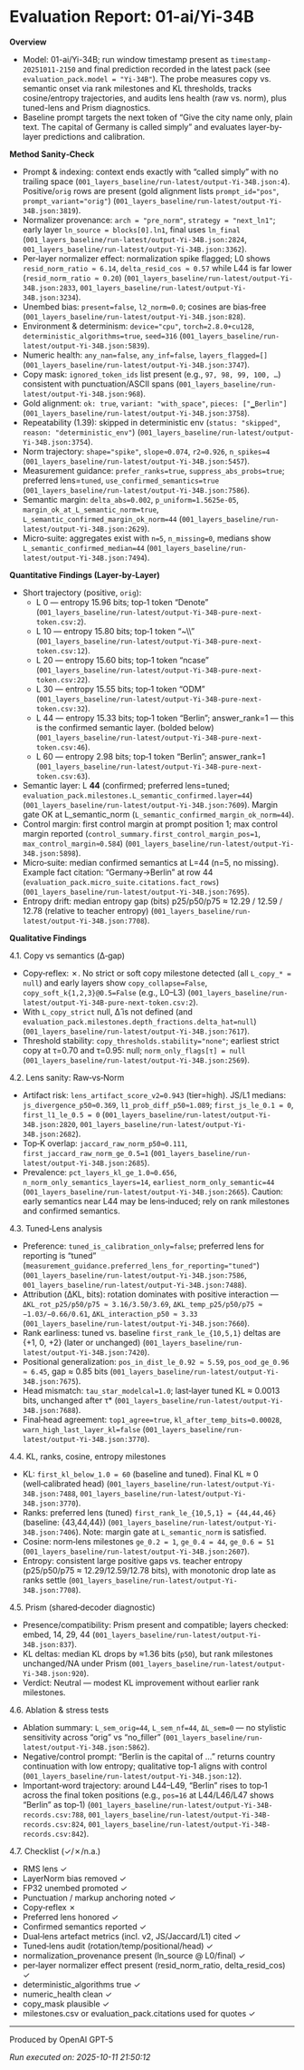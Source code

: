 # Evaluation Report: 01-ai/Yi-34B

**Overview**
- Model: 01-ai/Yi-34B; run window timestamp present as `timestamp-20251011-2150` and final prediction recorded in the latest pack (see `evaluation_pack.model = "Yi-34B"`). The probe measures copy vs. semantic onset via rank milestones and KL thresholds, tracks cosine/entropy trajectories, and audits lens health (raw vs. norm), plus tuned-lens and Prism diagnostics.
- Baseline prompt targets the next token of “Give the city name only, plain text. The capital of Germany is called simply” and evaluates layer-by-layer predictions and calibration.

**Method Sanity‑Check**
- Prompt & indexing: context ends exactly with “called simply” with no trailing space (`001_layers_baseline/run-latest/output-Yi-34B.json:4`). Positive/`orig` rows are present (gold alignment lists `prompt_id="pos"`, `prompt_variant="orig"`) (`001_layers_baseline/run-latest/output-Yi-34B.json:3819`).
- Normalizer provenance: `arch = "pre_norm"`, `strategy = "next_ln1"`; early layer `ln_source = blocks[0].ln1`, final uses `ln_final` (`001_layers_baseline/run-latest/output-Yi-34B.json:2824`, `001_layers_baseline/run-latest/output-Yi-34B.json:3362`).
- Per‑layer normalizer effect: normalization spike flagged; L0 shows `resid_norm_ratio ≈ 6.14`, `delta_resid_cos ≈ 0.57` while L44 is far lower (`resid_norm_ratio ≈ 0.20`) (`001_layers_baseline/run-latest/output-Yi-34B.json:2833`, `001_layers_baseline/run-latest/output-Yi-34B.json:3234`).
- Unembed bias: `present=false`, `l2_norm=0.0`; cosines are bias‑free (`001_layers_baseline/run-latest/output-Yi-34B.json:828`).
- Environment & determinism: `device="cpu"`, `torch=2.8.0+cu128`, `deterministic_algorithms=true`, `seed=316` (`001_layers_baseline/run-latest/output-Yi-34B.json:5839`).
- Numeric health: `any_nan=false`, `any_inf=false`, `layers_flagged=[]` (`001_layers_baseline/run-latest/output-Yi-34B.json:3747`).
- Copy mask: `ignored_token_ids` list present (e.g., `97, 98, 99, 100, …`) consistent with punctuation/ASCII spans (`001_layers_baseline/run-latest/output-Yi-34B.json:968`).
- Gold alignment: `ok: true`, `variant: "with_space"`, `pieces: ["▁Berlin"]` (`001_layers_baseline/run-latest/output-Yi-34B.json:3758`).
- Repeatability (1.39): skipped in deterministic env (`status: "skipped"`, `reason: "deterministic_env"`) (`001_layers_baseline/run-latest/output-Yi-34B.json:3754`).
- Norm trajectory: `shape="spike"`, `slope≈0.074`, `r2≈0.926`, `n_spikes=4` (`001_layers_baseline/run-latest/output-Yi-34B.json:5457`).
- Measurement guidance: `prefer_ranks=true`, `suppress_abs_probs=true`; preferred lens=`tuned`, `use_confirmed_semantics=true` (`001_layers_baseline/run-latest/output-Yi-34B.json:7586`).
- Semantic margin: `delta_abs=0.002`, `p_uniform=1.5625e-05`, `margin_ok_at_L_semantic_norm=true`, `L_semantic_confirmed_margin_ok_norm=44` (`001_layers_baseline/run-latest/output-Yi-34B.json:2629`).
- Micro‑suite: aggregates exist with `n=5`, `n_missing=0`, medians show `L_semantic_confirmed_median=44` (`001_layers_baseline/run-latest/output-Yi-34B.json:7494`).

**Quantitative Findings (Layer‑by‑Layer)**
- Short trajectory (positive, `orig`):
  - L 0 — entropy 15.96 bits; top‑1 token “Denote” (`001_layers_baseline/run-latest/output-Yi-34B-pure-next-token.csv:2`).
  - L 10 — entropy 15.80 bits; top‑1 token “~\\\\” (`001_layers_baseline/run-latest/output-Yi-34B-pure-next-token.csv:12`).
  - L 20 — entropy 15.60 bits; top‑1 token “ncase” (`001_layers_baseline/run-latest/output-Yi-34B-pure-next-token.csv:22`).
  - L 30 — entropy 15.55 bits; top‑1 token “ODM” (`001_layers_baseline/run-latest/output-Yi-34B-pure-next-token.csv:32`).
  - L 44 — entropy 15.33 bits; top‑1 token “Berlin”; answer_rank=1 — this is the confirmed semantic layer. (bolded below) (`001_layers_baseline/run-latest/output-Yi-34B-pure-next-token.csv:46`).
  - L 60 — entropy 2.98 bits; top‑1 token “Berlin”; answer_rank=1 (`001_layers_baseline/run-latest/output-Yi-34B-pure-next-token.csv:63`).
- Semantic layer: L **44** (confirmed; preferred lens=tuned; `evaluation_pack.milestones.L_semantic_confirmed.layer=44`) (`001_layers_baseline/run-latest/output-Yi-34B.json:7609`). Margin gate OK at L_semantic_norm (`L_semantic_confirmed_margin_ok_norm=44`).
- Control margin: first control margin at prompt position 1; max control margin reported (`control_summary.first_control_margin_pos=1`, `max_control_margin≈0.584`) (`001_layers_baseline/run-latest/output-Yi-34B.json:5898`).
- Micro‑suite: median confirmed semantics at L=44 (n=5, no missing). Example fact citation: “Germany→Berlin” at row 44 (`evaluation_pack.micro_suite.citations.fact_rows`) (`001_layers_baseline/run-latest/output-Yi-34B.json:7695`).
- Entropy drift: median entropy gap (bits) p25/p50/p75 ≈ 12.29 / 12.59 / 12.78 (relative to teacher entropy) (`001_layers_baseline/run-latest/output-Yi-34B.json:7708`).

**Qualitative Findings**

4.1. Copy vs semantics (Δ‑gap)
- Copy‑reflex: ✗. No strict or soft copy milestone detected (all `L_copy_* = null`) and early layers show `copy_collapse=False`, `copy_soft_k{1,2,3}@0.5=False` (e.g., L0–L3) (`001_layers_baseline/run-latest/output-Yi-34B-pure-next-token.csv:2`).
- With `L_copy_strict` null, Δ̂ is not defined (and `evaluation_pack.milestones.depth_fractions.delta_hat=null`) (`001_layers_baseline/run-latest/output-Yi-34B.json:7617`).
- Threshold stability: `copy_thresholds.stability="none"`; earliest strict copy at τ=0.70 and τ=0.95: null; `norm_only_flags[τ] = null` (`001_layers_baseline/run-latest/output-Yi-34B.json:2569`).

4.2. Lens sanity: Raw‑vs‑Norm
- Artifact risk: `lens_artifact_score_v2=0.943` (tier=high). JS/L1 medians: `js_divergence_p50≈0.369`, `l1_prob_diff_p50≈1.089`; `first_js_le_0.1 = 0`, `first_l1_le_0.5 = 0` (`001_layers_baseline/run-latest/output-Yi-34B.json:2820`, `001_layers_baseline/run-latest/output-Yi-34B.json:2682`).
- Top‑K overlap: `jaccard_raw_norm_p50≈0.111`, `first_jaccard_raw_norm_ge_0.5=1` (`001_layers_baseline/run-latest/output-Yi-34B.json:2685`).
- Prevalence: `pct_layers_kl_ge_1.0≈0.656`, `n_norm_only_semantics_layers=14`, `earliest_norm_only_semantic=44` (`001_layers_baseline/run-latest/output-Yi-34B.json:2665`). Caution: early semantics near L44 may be lens‑induced; rely on rank milestones and confirmed semantics.

4.3. Tuned‑Lens analysis
- Preference: `tuned_is_calibration_only=false`; preferred lens for reporting is “tuned” (`measurement_guidance.preferred_lens_for_reporting="tuned"`) (`001_layers_baseline/run-latest/output-Yi-34B.json:7586`, `001_layers_baseline/run-latest/output-Yi-34B.json:7488`).
- Attribution (ΔKL, bits): rotation dominates with positive interaction — `ΔKL_rot_p25/p50/p75 ≈ 3.16/3.50/3.69`, `ΔKL_temp_p25/p50/p75 ≈ −1.03/−0.66/0.61`, `ΔKL_interaction_p50 ≈ 3.33` (`001_layers_baseline/run-latest/output-Yi-34B.json:7660`).
- Rank earliness: tuned vs. baseline `first_rank_le_{10,5,1}` deltas are {+1, 0, +2} (later or unchanged) (`001_layers_baseline/run-latest/output-Yi-34B.json:7420`).
- Positional generalization: `pos_in_dist_le_0.92 ≈ 5.59`, `pos_ood_ge_0.96 ≈ 6.45`, gap ≈ 0.85 bits (`001_layers_baseline/run-latest/output-Yi-34B.json:7675`).
- Head mismatch: `tau_star_modelcal=1.0`; last‑layer tuned KL ≈ 0.0013 bits, unchanged after τ* (`001_layers_baseline/run-latest/output-Yi-34B.json:7688`).
- Final‑head agreement: `top1_agree=true`, `kl_after_temp_bits≈0.00028`, `warn_high_last_layer_kl=false` (`001_layers_baseline/run-latest/output-Yi-34B.json:3770`).

4.4. KL, ranks, cosine, entropy milestones
- KL: `first_kl_below_1.0 = 60` (baseline and tuned). Final KL ≈ 0 (well‑calibrated head) (`001_layers_baseline/run-latest/output-Yi-34B.json:7488`, `001_layers_baseline/run-latest/output-Yi-34B.json:3770`).
- Ranks: preferred lens (tuned) `first_rank_le_{10,5,1} = {44,44,46}` (baseline: {43,44,44}) (`001_layers_baseline/run-latest/output-Yi-34B.json:7406`). Note: margin gate at `L_semantic_norm` is satisfied.
- Cosine: norm‑lens milestones `ge_0.2 = 1`, `ge_0.4 = 44`, `ge_0.6 = 51` (`001_layers_baseline/run-latest/output-Yi-34B.json:2607`).
- Entropy: consistent large positive gaps vs. teacher entropy (p25/p50/p75 ≈ 12.29/12.59/12.78 bits), with monotonic drop late as ranks settle (`001_layers_baseline/run-latest/output-Yi-34B.json:7708`).

4.5. Prism (shared‑decoder diagnostic)
- Presence/compatibility: Prism present and compatible; layers checked: embed, 14, 29, 44 (`001_layers_baseline/run-latest/output-Yi-34B.json:837`).
- KL deltas: median KL drops by ≈1.36 bits (`p50`), but rank milestones unchanged/NA under Prism (`001_layers_baseline/run-latest/output-Yi-34B.json:920`).
- Verdict: Neutral — modest KL improvement without earlier rank milestones.

4.6. Ablation & stress tests
- Ablation summary: `L_sem_orig=44`, `L_sem_nf=44`, `ΔL_sem=0` — no stylistic sensitivity across “orig” vs “no_filler” (`001_layers_baseline/run-latest/output-Yi-34B.json:5862`).
- Negative/control prompt: “Berlin is the capital of …” returns country continuation with low entropy; qualitative top‑1 aligns with control (`001_layers_baseline/run-latest/output-Yi-34B.json:12`).
- Important‑word trajectory: around L44–L49, “Berlin” rises to top‑1 across the final token positions (e.g., `pos=16` at L44/L46/L47 shows “Berlin” as top‑1) (`001_layers_baseline/run-latest/output-Yi-34B-records.csv:788`, `001_layers_baseline/run-latest/output-Yi-34B-records.csv:824`, `001_layers_baseline/run-latest/output-Yi-34B-records.csv:842`).

4.7. Checklist (✓/✗/n.a.)
- RMS lens ✓
- LayerNorm bias removed ✓
- FP32 unembed promoted ✓
- Punctuation / markup anchoring noted ✓
- Copy‑reflex ✗
- Preferred lens honored ✓
- Confirmed semantics reported ✓
- Dual‑lens artefact metrics (incl. v2, JS/Jaccard/L1) cited ✓
- Tuned‑lens audit (rotation/temp/positional/head) ✓
- normalization_provenance present (ln_source @ L0/final) ✓
- per‑layer normalizer effect present (resid_norm_ratio, delta_resid_cos) ✓
- deterministic_algorithms true ✓
- numeric_health clean ✓
- copy_mask plausible ✓
- milestones.csv or evaluation_pack.citations used for quotes ✓

---
Produced by OpenAI GPT-5 

*Run executed on: 2025-10-11 21:50:12*
